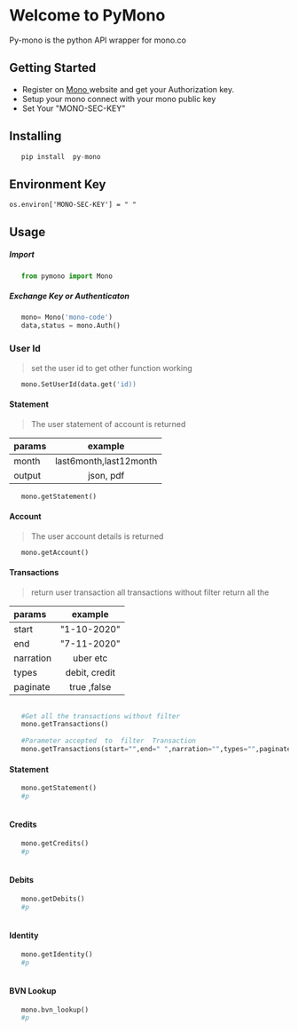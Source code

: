 # Welcome to PyMono

Py-mono is the python API wrapper  for mono.co


## 

## Getting Started

* Register on <a href="https://mono.co"> Mono </a>  website and get your Authorization key.
* Setup your mono connect with your mono public key
* Set Your "MONO-SEC-KEY" 


## Installing
```python
   pip install  py-mono
```

## Environment Key
```
os.environ['MONO-SEC-KEY'] = " "
```

## Usage 
##### Import

```python
   from pymono import Mono
```

##### Exchange Key or Authenticaton

```python
   mono= Mono('mono-code')
   data,status = mono.Auth()
```
### User Id
> set the user id to get other function working
```python
   mono.SetUserId(data.get('id))
```
#### Statement

> The user statement of account is returned

| params      | example
| :---        | :----:   
| month       | last6month,last12month   
| output      | json, pdf

```python
   mono.getStatement()  
```


#### Account

> The user account details is returned


```python
   mono.getAccount()
```

#### Transactions


>  return user transaction all transactions without filter  return all the  

| params      | example
| :---        |    :----:   
| start       | "1-10-2020"
| end         |  "7-11-2020"   
|narration    | uber etc
|types        | debit, credit
| paginate    | true ,false
```python
   
   #Get all the transactions without filter
   mono.getTransactions()
     
   #Parameter accepted  to  filter  Transaction  
   mono.getTransactions(start="",end=" ",narration="",types="",paginate="")
```


#### Statement

```python
   mono.getStatement()
   #p
     
```


#### Credits

```python
   mono.getCredits()
   #p
     
```


#### Debits

```python
   mono.getDebits()
   #p
     
```

#### Identity

```python
   mono.getIdentity()
   #p
     
```

#### BVN Lookup

```python
   mono.bvn_lookup()
   #p
     
```